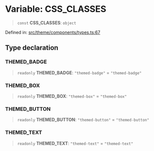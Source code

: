 # Variable: CSS\_CLASSES

> `const` **CSS\_CLASSES**: `object`

Defined in: [src/theme/components/types.ts:67](https://github.com/Nick2bad4u/Uptime-Watcher/blob/main/src/theme/components/types.ts#L67)

## Type declaration

### THEMED\_BADGE

> `readonly` **THEMED\_BADGE**: `"themed-badge"` = `"themed-badge"`

### THEMED\_BOX

> `readonly` **THEMED\_BOX**: `"themed-box"` = `"themed-box"`

### THEMED\_BUTTON

> `readonly` **THEMED\_BUTTON**: `"themed-button"` = `"themed-button"`

### THEMED\_TEXT

> `readonly` **THEMED\_TEXT**: `"themed-text"` = `"themed-text"`
